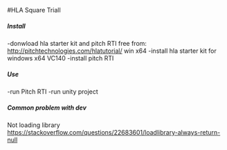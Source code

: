 #HLA Square Triall
##### Install
-donwload hla starter kit and pitch RTI free from: http://pitchtechnologies.com/hlatutorial/ win x64
-install hla starter kit for windows x64 VC140
-install pitch RTI


##### Use
-run Pitch RTI
-run unity project


##### Common problem with dev
Not loading library
https://stackoverflow.com/questions/22683601/loadlibrary-always-return-null
